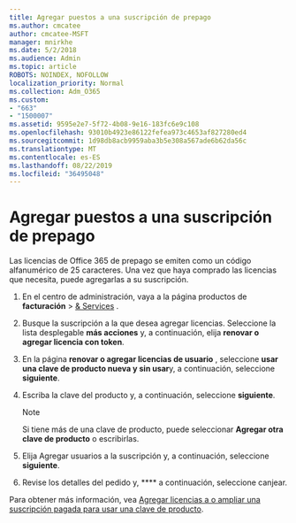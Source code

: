 ```yaml
---
title: Agregar puestos a una suscripción de prepago
ms.author: cmcatee
author: cmcatee-MSFT
manager: mnirkhe
ms.date: 5/2/2018
ms.audience: Admin
ms.topic: article
ROBOTS: NOINDEX, NOFOLLOW
localization_priority: Normal
ms.collection: Adm_O365
ms.custom:
- "663"
- "1500007"
ms.assetid: 9595e2e7-5f72-4b08-9e16-183fc6e9c108
ms.openlocfilehash: 93010b4923e86122fefea973c4653af827280ed4
ms.sourcegitcommit: 1d98db8acb9959aba3b5e308a567ade6b62da56c
ms.translationtype: MT
ms.contentlocale: es-ES
ms.lasthandoff: 08/22/2019
ms.locfileid: "36495048"
---
```

# <a name="add-seats-to-a-prepaid-subscription"></a>Agregar puestos a una suscripción de prepago

Las licencias de Office 365 de prepago se emiten como un código alfanumérico de 25 caracteres. Una vez que haya comprado las licencias que necesita, puede agregarlas a su suscripción. 

1. En el centro de administración, vaya a la página productos de **facturación** > [& Services](https://go.microsoft.com/fwlink/p/?linkid=842054) .

2. Busque la suscripción a la que desea agregar licencias. Seleccione la lista desplegable **más acciones** y, a continuación, elija **renovar o agregar licencia con token**.

3. En la página **renovar o agregar licencias de usuario** , seleccione **usar una clave de producto nueva y sin usar**y, a continuación, seleccione **siguiente**.

4. Escriba la clave del producto y, a continuación, seleccione **siguiente**.

    > [!NOTE]
    > Si tiene más de una clave de producto, puede seleccionar **Agregar otra clave de producto** o escribirlas.

5. Elija Agregar usuarios a la suscripción y, a continuación, seleccione **siguiente**.

6. Revise los detalles del pedido y, **** a continuación, seleccione canjear.

Para obtener más información, vea [Agregar licencias a o ampliar una suscripción pagada para usar una clave de producto](https://docs.microsoft.com/office365/admin/misc/add-licenses-using-product-key).